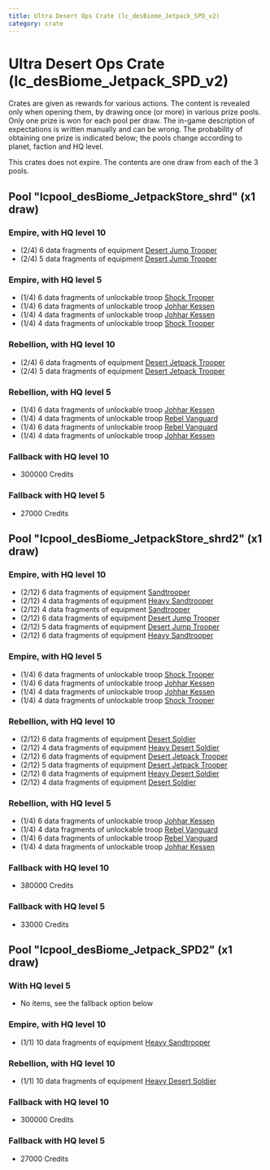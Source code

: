 ```yaml
---
title: Ultra Desert Ops Crate (lc_desBiome_Jetpack_SPD_v2)
category: crate
---
```


# Ultra Desert Ops Crate (lc_desBiome_Jetpack_SPD_v2)

Crates are given as rewards for various actions. The content is revealed only when opening them, by drawing once (or more) in various prize pools. Only one prize is won for each pool per draw. The in-game description of expectations is written manually and can be wrong. The probability of obtaining one prize is indicated below; the pools change according to planet, faction and HQ level.

This crates does not expire. The contents are one draw from each of the 3 pools.

## Pool "lcpool_desBiome_JetpackStore_shrd" (x1 draw)

### Empire, with HQ level 10

  * (2/4) 6 data fragments of equipment [Desert Jump Trooper](eqpEmpireSandJumpTrooper)
  * (2/4) 5 data fragments of equipment [Desert Jump Trooper](eqpEmpireSandJumpTrooper)

### Empire, with HQ level 5

  * (1/4) 6 data fragments of unlockable troop [Shock Trooper](Shock)
  * (1/4) 6 data fragments of unlockable troop [Johhar Kessen](EmpireJohhar)
  * (1/4) 4 data fragments of unlockable troop [Johhar Kessen](EmpireJohhar)
  * (1/4) 4 data fragments of unlockable troop [Shock Trooper](Shock)

### Rebellion, with HQ level 10

  * (2/4) 6 data fragments of equipment [Desert Jetpack Trooper](eqpRebelSandJetpackTrooper)
  * (2/4) 5 data fragments of equipment [Desert Jetpack Trooper](eqpRebelSandJetpackTrooper)

### Rebellion, with HQ level 5

  * (1/4) 6 data fragments of unlockable troop [Johhar Kessen](RebelJohhar)
  * (1/4) 4 data fragments of unlockable troop [Rebel Vanguard](Vanguard)
  * (1/4) 6 data fragments of unlockable troop [Rebel Vanguard](Vanguard)
  * (1/4) 4 data fragments of unlockable troop [Johhar Kessen](RebelJohhar)

### Fallback with HQ level 10

  * 300000 Credits

### Fallback with HQ level 5

  * 27000 Credits

## Pool "lcpool_desBiome_JetpackStore_shrd2" (x1 draw)

### Empire, with HQ level 10

  * (2/12) 6 data fragments of equipment [Sandtrooper](eqpEmpireSandtrooper)
  * (2/12) 4 data fragments of equipment [Heavy Sandtrooper](eqpEmpireHeavySandtrooper)
  * (2/12) 4 data fragments of equipment [Sandtrooper](eqpEmpireSandtrooper)
  * (2/12) 6 data fragments of equipment [Desert Jump Trooper](eqpEmpireSandJumpTrooper)
  * (2/12) 5 data fragments of equipment [Desert Jump Trooper](eqpEmpireSandJumpTrooper)
  * (2/12) 6 data fragments of equipment [Heavy Sandtrooper](eqpEmpireHeavySandtrooper)

### Empire, with HQ level 5

  * (1/4) 6 data fragments of unlockable troop [Shock Trooper](Shock)
  * (1/4) 6 data fragments of unlockable troop [Johhar Kessen](EmpireJohhar)
  * (1/4) 4 data fragments of unlockable troop [Johhar Kessen](EmpireJohhar)
  * (1/4) 4 data fragments of unlockable troop [Shock Trooper](Shock)

### Rebellion, with HQ level 10

  * (2/12) 6 data fragments of equipment [Desert Soldier](eqpRebelSandSoldier)
  * (2/12) 4 data fragments of equipment [Heavy Desert Soldier](eqpRebelHeavySandSoldier)
  * (2/12) 6 data fragments of equipment [Desert Jetpack Trooper](eqpRebelSandJetpackTrooper)
  * (2/12) 5 data fragments of equipment [Desert Jetpack Trooper](eqpRebelSandJetpackTrooper)
  * (2/12) 6 data fragments of equipment [Heavy Desert Soldier](eqpRebelHeavySandSoldier)
  * (2/12) 4 data fragments of equipment [Desert Soldier](eqpRebelSandSoldier)

### Rebellion, with HQ level 5

  * (1/4) 6 data fragments of unlockable troop [Johhar Kessen](RebelJohhar)
  * (1/4) 4 data fragments of unlockable troop [Rebel Vanguard](Vanguard)
  * (1/4) 6 data fragments of unlockable troop [Rebel Vanguard](Vanguard)
  * (1/4) 4 data fragments of unlockable troop [Johhar Kessen](RebelJohhar)

### Fallback with HQ level 10

  * 380000 Credits

### Fallback with HQ level 5

  * 33000 Credits

## Pool "lcpool_desBiome_Jetpack_SPD2" (x1 draw)

### With HQ level 5

  * No items, see the fallback option below

### Empire, with HQ level 10

  * (1/1) 10 data fragments of equipment [Heavy Sandtrooper](eqpEmpireHeavySandtrooper)

### Rebellion, with HQ level 10

  * (1/1) 10 data fragments of equipment [Heavy Desert Soldier](eqpRebelHeavySandSoldier)

### Fallback with HQ level 10

  * 300000 Credits

### Fallback with HQ level 5

  * 27000 Credits